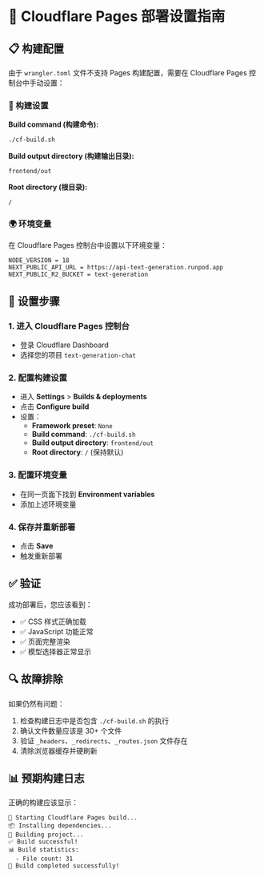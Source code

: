 # 🚀 Cloudflare Pages 部署设置指南

## 📋 构建配置

由于 `wrangler.toml` 文件不支持 Pages 构建配置，需要在 Cloudflare Pages 控制台中手动设置：

### 🔧 构建设置

**Build command (构建命令):**
```bash
./cf-build.sh
```

**Build output directory (构建输出目录):**
```
frontend/out
```

**Root directory (根目录):**
```
/
```

### 🌍 环境变量

在 Cloudflare Pages 控制台中设置以下环境变量：

```
NODE_VERSION = 18
NEXT_PUBLIC_API_URL = https://api-text-generation.runpod.app
NEXT_PUBLIC_R2_BUCKET = text-generation
```

## 📖 设置步骤

### 1. 进入 Cloudflare Pages 控制台
- 登录 Cloudflare Dashboard
- 选择您的项目 `text-generation-chat`

### 2. 配置构建设置
- 进入 **Settings** > **Builds & deployments**
- 点击 **Configure build**
- 设置：
  - **Framework preset**: `None`
  - **Build command**: `./cf-build.sh`
  - **Build output directory**: `frontend/out`
  - **Root directory**: `/` (保持默认)

### 3. 配置环境变量
- 在同一页面下找到 **Environment variables**
- 添加上述环境变量

### 4. 保存并重新部署
- 点击 **Save**
- 触发重新部署

## ✅ 验证

成功部署后，您应该看到：
- ✅ CSS 样式正确加载
- ✅ JavaScript 功能正常
- ✅ 页面完整渲染
- ✅ 模型选择器正常显示

## 🔍 故障排除

如果仍然有问题：
1. 检查构建日志中是否包含 `./cf-build.sh` 的执行
2. 确认文件数量应该是 30+ 个文件
3. 验证 `_headers`、`_redirects`、`_routes.json` 文件存在
4. 清除浏览器缓存并硬刷新

## 📊 预期构建日志

正确的构建应该显示：
```
🚀 Starting Cloudflare Pages build...
📦 Installing dependencies...
🔨 Building project...
✅ Build successful!
📊 Build statistics:
  - File count: 31
🎉 Build completed successfully!
``` 